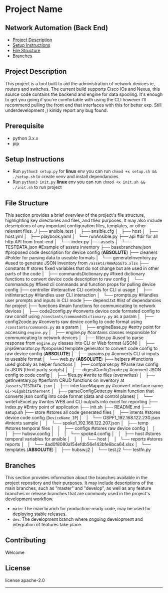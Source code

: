 # Project Name



## Network Automation (Back End)

- [Project Description](#project-description)
- [Setup Instructions](#setup-instructions)
- [File Structure](#file-structure)
- [Branches](#branches)

## Project Description

This project is a tool built to aid the administration of network devices ie, routers and switches. The current build supports Cisco IOs and Nexus, this source code contains the backend and engine for data spooling. It's enough to get you going if you're comfortable with using the CLI however I'll recommend pulling the front end that interfaces with this for better exp. Still underdevelopment ;) kinldy report any bug found.

## Prerequisite
- python 3.x.x
- pip

## Setup Instructions
- Run `python3 setup.py` for **linux** env you can run `chmod +x setup.sh && ./setup.sh` to create venv and install dependancies
- Run `python3 init.py` **linux** env you can run `chmod +x init.sh && ./init.sh` to run project

## File Structure

This section provides a brief overview of the project's file structure, highlighting key directories and files, and their purposes. It may also include descriptions of any important configuration files, templates, or other relevant files.
./
├── ansible_test
│   ├── ansible.cfg
│   ├── host
│   ├── host.yml
│   ├── playbook.yaml
│   └── runAnsible.py
├── api		#dir for all http API from front-end 
│   └── index.py
├── assets
│   └── TESTDATA.json		#Example of assets inventory
├── basebranchsw.json 		#proposed code description for device config (**ABSOLUTE**)
├── cleaners		#Folder for parsing data to useable formats
│   └── generateInventory.py		#used to generate JSON inventory from `/assets/RAWASSETS.xlsx`
├── constants		# stores fixed variables that do not change but are used in other parts of the code
│   ├── commandsDictionary.py		#fixed dictionary functions to convert device code description to raw config
│   └── commands.py		#fixed cli commands and function props for pulling device config
├── controller		#interactive CLI controls for CLI ui usage
│   ├── initInteract.py		#Handles user CLI interaction
│   └── prompts.py		#Handles user prompts and inputs in CLI mode
├── depend.txt		#list of dependancies for project
├── functions		#main functions for communicating to network devices 
│   ├── code2config.py		#converts device code formated config to raw condif using `/constants/commandsDictionary.py` as a param
│   ├── config2code.py		#converts raw device config to code format using `/constants/commands.py` as a param
│   ├── engineBase.py		#entry point for accessing `engine.py`
│   ├── engine.py		#contains classes responsible for communicating to network devices
│   ├── filter.py		#used to parse response from `engine.py` classes into CLI or Web format (JSON)
│   ├── jinjaGenarator.py		#proposed template generator to convert code config to raw device config (**ABSOLUTE**)
│   ├── params.py		#converts CLI ui inputs to useable format
│   └── web.py (**ABSOLUTE**)
├── helpers		#functions used globaly as helper functions
│   ├── confparser.py		 #Parse raw config to JSON (third-party scripts)
│   ├── digestConfig2code.py		#convert JSON config to code config
│   ├── files.py		#write to files (overwrites)
│   ├── getInventary.py		#perform CRUD functions on inventory at `/assets/TESTDATA.json`
│   ├── interfaceMapper.py		#convert interface name `Gi->GigabitEthernent`
│   ├── parseConfigGetter.py #main function that converts json config into code format (data and control planes)
│   └── writeToExcel.py		#writes WEB and CLI outputs into excel for reporting
├── index.py		#Entry point of application
├── init.sh
├── README.md
├── setup.sh
├── store		#stores all code generated files
│   ├── intents		#stores device code config (`DeviceName_IP`)
│   │   └── OSPF1_192.168.122.230.json		#intents sample
│   │   └── spoke1_192.168.122.207.json
│   ├── temp		#stores temporal files
│   │   ├── configs		#stores raw device config
│   │   │   ├── hubsw.config
│   │   │   └── spoke4.config
│   │   ├── host		#stores temporal variables for ansible
│   │   │   └── host
│   │   └── reports 		#stores reports
│   │       └── 4ad0f8080a154efdb56e143bfe6bca64.xlsx
│   └── templates (**ABSOLUTE**)
│       ├── hubsw.j2
│       └── test.j2
└── testfn.py



## Branches

This section provides information about the branches available in the project repository and their purposes. It may include descriptions of the main branches, such as "master" and "develop", as well as any feature branches or release branches that are commonly used in the project's development workflow.

- `main`: The main branch for production-ready code, may be used for deploying stable releases.
- `dev`: The development branch where ongoing development and integration of features take place.


## Contributing

Welcome

## License

license apache-2.0

---

